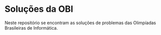 # Soluções da OBI

Neste repositório se encontram as soluções de problemas das Olimpíadas Brasileiras de Informática.
